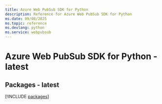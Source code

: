 ```yaml
---
title: Azure Web PubSub SDK for Python
description: Reference for Azure Web PubSub SDK for Python
ms.date: 09/08/2025
ms.topic: reference
ms.devlang: python
ms.service: webpubsub
---
```

# Azure Web PubSub SDK for Python - latest
## Packages - latest
[!INCLUDE [packages](web-pubsub-index.md)]